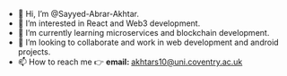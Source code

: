 - 👋 Hi, I’m @Sayyed-Abrar-Akhtar.
- 👀 I’m interested in React and Web3 development.
- 🌱 I’m currently learning microservices and blockchain development.
- 💞️ I’m looking to collaborate and work in web development and android projects.
- 📫 How to reach me &#128073; <strong>email: </strong>akhtars10@uni.coventry.ac.uk

<!---
Sayyed-Abrar-Akhtar/Sayyed-Abrar-Akhtar is a ✨ special ✨ repository because its `README.md` (this file) appears on your GitHub profile.
You can click the Preview link to take a look at your changes.
--->
